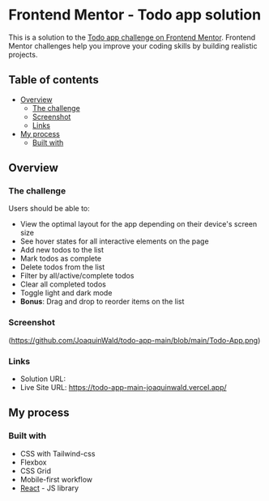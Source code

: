 # Frontend Mentor - Todo app solution

This is a solution to the [Todo app challenge on Frontend Mentor](https://www.frontendmentor.io/challenges/todo-app-Su1_KokOW). Frontend Mentor challenges help you improve your coding skills by building realistic projects. 

## Table of contents

- [Overview](#overview)
  - [The challenge](#the-challenge)
  - [Screenshot](#screenshot)
  - [Links](#links)
- [My process](#my-process)
  - [Built with](#built-with)


## Overview

### The challenge

Users should be able to:

- View the optimal layout for the app depending on their device's screen size
- See hover states for all interactive elements on the page
- Add new todos to the list
- Mark todos as complete
- Delete todos from the list
- Filter by all/active/complete todos
- Clear all completed todos
- Toggle light and dark mode
- **Bonus**: Drag and drop to reorder items on the list

### Screenshot

(https://github.com/JoaquinWald/todo-app-main/blob/main/Todo-App.png)


### Links

- Solution URL: 
- Live Site URL: https://todo-app-main-joaquinwald.vercel.app/

## My process

### Built with

- CSS with Tailwind-css
- Flexbox
- CSS Grid
- Mobile-first workflow
- [React](https://reactjs.org/) - JS library
